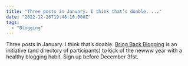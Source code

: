 ```yaml
---
title: "Three posts in January. I think that’s doable. ..."
date: "2022-12-26T19:48:10.000Z"
tags: 
  - "Blogging"
---
```


Three posts in January. I think that’s doable. [Bring Back Blogging](https://bringback.blog/) is an initiative (and directory of participants) to kick of the newww year with a healthy blogging habit. Sign up before December 31st.
